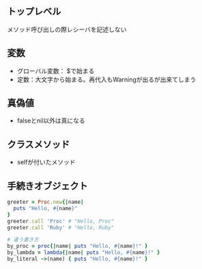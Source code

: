 ## トップレベル
メソッド呼び出しの際レシーバを記述しない

## 変数
- グローバル変数： $で始まる
- 定数：大文字から始まる。再代入もWarningが出るが出来てしまう


## 真偽値
- falseとnil以外は真になる


## クラスメソッド
- selfが付いたメソッド


## 手続きオブジェクト

```ruby
greeter = Proc.new{|name|
  puts "Hello, #{name}"
}
greeter.call 'Proc' # "Hello, Proc"
greeter.call 'Ruby' # "Hello, Ruby"

# 違う書き方
by_proc = proc{|name| puts "Hello, #{name}!" }
by_lambda = lambda{|name| puts "Hello, #{name}!" }
by_literal ->(name) { puts "Hello, #{name}!" }
```
